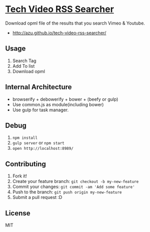 # [Tech Video RSS Searcher](http://azu.github.io/tech-video-rss-searcher/ "Tech Video RSS Searcher")

Download opml file of the results that you search Vimeo & Youtube.

* http://azu.github.io/tech-video-rss-searcher/

## Usage

1. Search Tag
2. Add To list
3. Download opml

## Internal Architecture

* browserify + debowerify + bower + (beefy or gulp)
* Use common.js as module(including bower)
* Use gulp for task manager.

## Debug

1. `npm install`
2. `gulp server` or `npm start`
3. `open http://localhost:8989/`

## Contributing

1. Fork it!
2. Create your feature branch: `git checkout -b my-new-feature`
3. Commit your changes: `git commit -am 'Add some feature'`
4. Push to the branch: `git push origin my-new-feature`
5. Submit a pull request :D

## License

MIT